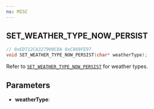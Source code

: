 ```yaml
---
ns: MISC
---
```

## SET_WEATHER_TYPE_NOW_PERSIST

```c
// 0xED712CA327900C8A 0xC869FE97
void SET_WEATHER_TYPE_NOW_PERSIST(char* weatherType);
```

Refer to [`SET_WEATHER_TYPE_NOW_PERSIST`](#_0xED712CA327900C8A) for weather types.

## Parameters
* **weatherType**: 

